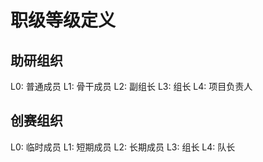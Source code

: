 # 职级等级定义

## 助研组织

L0: 普通成员
L1: 骨干成员
L2: 副组长
L3: 组长
L4: 项目负责人

## 创赛组织

L0: 临时成员
L1: 短期成员
L2: 长期成员
L3: 组长
L4: 队长


